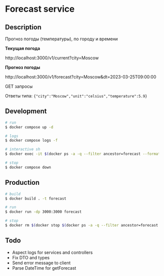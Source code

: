 # Forecast service

## Description

Прогноз погоды (температуры), по городу и времени

**Текущая погода**

http://localhost:3000/v1/current?city=Moscow

**Прогноз погоды**

http://localhost:3000/v1/forecast?city=Moscow&dt=2023-03-25T09:00:00

GET запросы

Ответы типа: `{"city":"Moscow","unit":"celsius","temperature":5.9}`

## Development

```bash
# run
$ docker compose up -d

# logs
$ docker compose logs -f

# interactive sh
$ docker exec -it $(docker ps -a -q --filter ancestor=forecast --format="{{.ID}}") /bin/sh

# stop
$ docker compose down
```

## Production

```bash
# build
$ docker build . -t forecast

# run
$ docker run -dp 3000:3000 forecast

# stop
$ docker rm $(docker stop $(docker ps -a -q --filter ancestor=forecast --format="{{.ID}}"))
```

## Todo
* Aspect logs for services and controllers 
* Fix DTO and types
* Send error message to client
* Parse DateTime for getForecast
